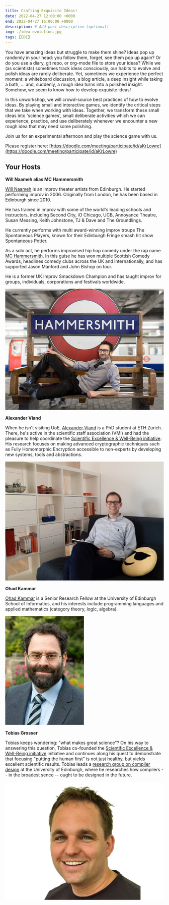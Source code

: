 ```yaml
---
title: Crafting Exquisite Ideas!
date: 2022-04-27 12:00:00 +0000
end: 2022-04-27 16:00:00 +0000
description: # Add post description (optional)
img: ./idea-evolution.jpg
tags: [EDI]
---
```


You have amazing ideas but struggle to make them shine? Ideas pop up randomly
in your head: you follow them, forget, see them pop up again? Or
do you use a diary, git repo, or org-mode file to store your ideas?  While we
(as scientists) sometimes track ideas consciously, our habits to evolve and
polish ideas are rarely deliberate. Yet, sometimes we experience the perfect
moment: a whiteboard discussion, a blog article, a deep insight while taking a
bath, ... and, suddenly, a rough idea turns into a polished insight. Somehow,
we seem to know how to develop exquisite ideas!

In this unworkshop, we will crowd-source best practices of how to evolve
ideas. By playing small and interactive games, we identify the critical steps
that we take when working with ideas. Together, we transform these small
ideas into 'science games', small deliberate activities which we can
experience, practice, and use deliberately whenever we encounter a new rough
idea that may need some polishing.

Join us for an experimental afternoon and play the science game with us.

Please register here: [https://doodle.com/meeting/participate/id/aKrLowre](https://doodle.com/meeting/participate/id/aKrLowre)

## Your Hosts

**Will Naameh alias MC Hammersmith**

[Will Naameh](willnaamehimprov.com) is an improv theater artists from Edinburgh. He started performing improv in 2006. Originally from London, he has been based in Edinburgh since 2010.

He has trained in improv with some of the world's leading schools and instructors, including Second City, iO Chicago, UCB, Annoyance Theatre, Susan Messing, Keith Johnstone, TJ & Dave and The Groundlings.

He currently performs with multi award-winning improv troupe The Spontaneous Players, known for their Edinburgh Fringe smash hit show Spontaneous Potter.

As a solo act, he performs improvised hip hop comedy under the rap name [MC Hammersmith](https://www.mchammersmith.com/). In this guise he has won multiple Scottish Comedy Awards, headlines comedy clubs across the UK and internationally, and has supported Jason Manford and John Bishop on tour.

He is a former UK Improv Smackdown Champion and has taught improv for groups, individuals, corporations and festivals worldwide.

![Will Haameh](./will.jpg)

**Alexander Viand**

When he isn't visiting UoE, [Alexander Viand](https://pps-lab.com/people/alexanderviand/) is a PhD student at ETH Zurich. There, he's active in the scientific staff association (VMI) and had the pleasure to help coordinate the [Scientific Excellence & Well-Being initiative](http://vmi.ethz.ch/wellbeing/). His research focuses on making advanced cryptographic techniques such as Fully Homomorphic Encryption accessible to non-experts by developing new systems, tools and abstractions.

![Alexander Viand](./alex.jpg)

**Ohad Kammar**

[Ohad Kammar](https://www.denotational.co.uk/) is a Senior Research Fellow at
the University of Edinburgh School of Informatics, and his interests include
programming languages and applied mathematics (category theory, logic,
algebra).

![Ohad Kammar](./ohad-kammar-fancy.jpg)

**Tobias Grosser**

Tobias keeps wondering: "what makes great science"? On his way to answering this
question, Tobias co-founded the [Scientific
Excellence & Well-Being initiative](http://vmi.ethz.ch/wellbeing/) initiative and
continues along his quest to demonstrate that focusing "putting the human first"
is not just healthy, but yields excellent scientific results. Tobias leads a
[research group on compiler design](https://grosser.science) at the University
of Edinburgh, where he researches how compilers -- in the broadest sence -- ought
to be designed in the future.

![Tobias Grosser](./grosser.jpg)
